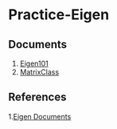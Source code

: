 # Practice-Eigen

## Documents

1. [Eigen101](https://github.com/zhangxiaoya/Practice-Eigen/blob/master/Eigen101/README.md)
1. [MatrixClass](https://github.com/zhangxiaoya/Practice-Eigen/blob/master/MatrixClass/README.md)

## References

1.[Eigen Documents](http://eigen.tuxfamily.org/dox/GettingStarted.html)